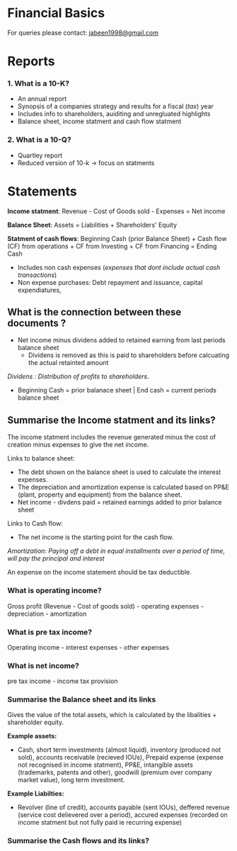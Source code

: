 # Financial Basics

For queries please contact: jabeen1998@gmail.com

# Reports

### 1. What is a 10-K?

- An annual report
- Synopsis of a companies strategy and results for a fiscal (*tax*) year  
- Includes info to shareholders, auiditing and unregluated highlights
- Balance sheet, income statment and cash flow statment

### 2. What is a 10-Q?

- Quartley report
- Reduced version of 10-k -> focus on statments

# Statements

**Income statment**: Revenue - Cost of Goods sold - Expenses = Net income

**Balance Sheet**: Assets = Liabilities + Shareholders' Equity

**Statment of cash flows**: Beginning Cash (prior Balance Sheet) + Cash flow (CF) from operations + CF from Investing + CF from Financing = Ending Cash

- Includes non cash expenses (*expenses that dont include actual cash transactions*)
- Non expense purchases: Debt repayment and issuance, capital expendiatures, 

## What is the connection between these documents ?

- Net income minus dividens added to retained earning from last periods balance sheet
    - Dividens is removed as this is paid to shareholders before calcuating the actual retainted amount
  
_Dividens : Distribution of profits to shareholders._

- Beginning Cash = prior balanace sheet | End cash = current periods balance sheet

## Summarise the Income statment and its links?

The income statment includes the revenue generated minus the cost of creation minus expenses to give the net income.

Links to balance sheet:
- The debt shown on the balance sheet is used to calculate the interest expenses. 
- The depreciation and amortization expense is calculated based on PP&E (plant, property and equipment) from the balance sheet.
- Net income - divdens paid = retained earnings added to prior balance sheet

Links to Cash flow:
- The net income is the starting point for the cash flow.

_Amortization: Paying off a debt in equal installments over a period of time, will pay the principal and interest_

An expense on the income statement should be tax deductible.

### What is operating income?

Gross profit (Revenue - Cost of goods sold) - operating expenses - depreciation - amortization

### What is pre tax income?

Operating income - interest expenses - other expenses

### What is net income?

pre tax income - income tax provision

### Summarise the Balance sheet and its links

Gives the value of the total assets, which is calculated by the libalities + shareholder equity.

**Example assets:**

- Cash, short term investments (almost liquid), inventory (produced not sold), accounts receivable (recieved IOUs), Prepaid expense (expense not recognised in income statment), PP&E, intangible assets (trademarks, patents and other), goodwill (premium over company market value), long term investment.

**Example Liabilties:**

- Revolver (line of credit), accounts payable (sent IOUs), deffered revenue (service cost delievered over a period), accured expenses (recorded on income statment but not fully paid ie recurring expense)

### Summarise the Cash flows and its links?


